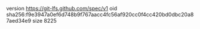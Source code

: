 version https://git-lfs.github.com/spec/v1
oid sha256:f9e3947a0ef6d748b9f767aacc4fc56af920cc0f4cc420bd0dbc20a87aed34e9
size 8225
